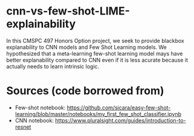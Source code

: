 # cnn-vs-few-shot-LIME-explainability
In this CMSPC 497 Honors Option project, we seek to provide blackbox explanability to CNN models and Few Shot Learning models. We hypothesized that a meta-learning few-shot learning model mays have better explanability compared to CNN even if it is less acurate because it actually needs to learn intrinsic logic.

# Sources (code borrowed from)
- Few-shot notebook: https://github.com/sicara/easy-few-shot-learning/blob/master/notebooks/my_first_few_shot_classifier.ipynb
- CNN notebook: https://www.pluralsight.com/guides/introduction-to-resnet
